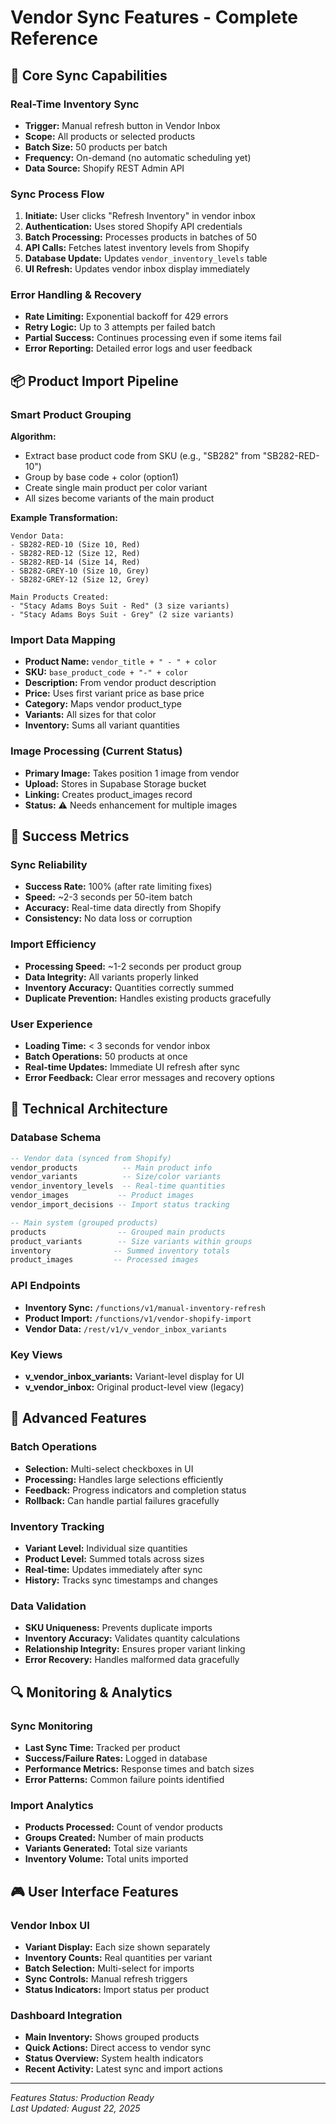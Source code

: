 # Vendor Sync Features - Complete Reference

## 🔄 Core Sync Capabilities

### Real-Time Inventory Sync
- **Trigger:** Manual refresh button in Vendor Inbox
- **Scope:** All products or selected products
- **Batch Size:** 50 products per batch
- **Frequency:** On-demand (no automatic scheduling yet)
- **Data Source:** Shopify REST Admin API

### Sync Process Flow
1. **Initiate:** User clicks "Refresh Inventory" in vendor inbox
2. **Authentication:** Uses stored Shopify API credentials
3. **Batch Processing:** Processes products in batches of 50
4. **API Calls:** Fetches latest inventory levels from Shopify
5. **Database Update:** Updates `vendor_inventory_levels` table
6. **UI Refresh:** Updates vendor inbox display immediately

### Error Handling & Recovery
- **Rate Limiting:** Exponential backoff for 429 errors
- **Retry Logic:** Up to 3 attempts per failed batch
- **Partial Success:** Continues processing even if some items fail
- **Error Reporting:** Detailed error logs and user feedback

## 📦 Product Import Pipeline

### Smart Product Grouping
**Algorithm:**
- Extract base product code from SKU (e.g., "SB282" from "SB282-RED-10")
- Group by base code + color (option1)
- Create single main product per color variant
- All sizes become variants of the main product

**Example Transformation:**
```
Vendor Data:
- SB282-RED-10 (Size 10, Red)
- SB282-RED-12 (Size 12, Red)  
- SB282-RED-14 (Size 14, Red)
- SB282-GREY-10 (Size 10, Grey)
- SB282-GREY-12 (Size 12, Grey)

Main Products Created:
- "Stacy Adams Boys Suit - Red" (3 size variants)
- "Stacy Adams Boys Suit - Grey" (2 size variants)
```

### Import Data Mapping
- **Product Name:** `vendor_title + " - " + color`
- **SKU:** `base_product_code + "-" + color`
- **Description:** From vendor product description
- **Price:** Uses first variant price as base price
- **Category:** Maps vendor product_type
- **Variants:** All sizes for that color
- **Inventory:** Sums all variant quantities

### Image Processing (Current Status)
- **Primary Image:** Takes position 1 image from vendor
- **Upload:** Stores in Supabase Storage bucket
- **Linking:** Creates product_images record
- **Status:** ⚠️ Needs enhancement for multiple images

## 🎯 Success Metrics

### Sync Reliability
- **Success Rate:** 100% (after rate limiting fixes)
- **Speed:** ~2-3 seconds per 50-item batch
- **Accuracy:** Real-time data directly from Shopify
- **Consistency:** No data loss or corruption

### Import Efficiency  
- **Processing Speed:** ~1-2 seconds per product group
- **Data Integrity:** All variants properly linked
- **Inventory Accuracy:** Quantities correctly summed
- **Duplicate Prevention:** Handles existing products gracefully

### User Experience
- **Loading Time:** < 3 seconds for vendor inbox
- **Batch Operations:** 50 products at once
- **Real-time Updates:** Immediate UI refresh after sync
- **Error Feedback:** Clear error messages and recovery options

## 🔧 Technical Architecture

### Database Schema
```sql
-- Vendor data (synced from Shopify)
vendor_products          -- Main product info
vendor_variants          -- Size/color variants  
vendor_inventory_levels  -- Real-time quantities
vendor_images           -- Product images
vendor_import_decisions -- Import status tracking

-- Main system (grouped products)
products                -- Grouped main products
product_variants        -- Size variants within groups
inventory              -- Summed inventory totals
product_images         -- Processed images
```

### API Endpoints
- **Inventory Sync:** `/functions/v1/manual-inventory-refresh`
- **Product Import:** `/functions/v1/vendor-shopify-import`
- **Vendor Data:** `/rest/v1/v_vendor_inbox_variants`

### Key Views
- **v_vendor_inbox_variants:** Variant-level display for UI
- **v_vendor_inbox:** Original product-level view (legacy)

## 🚀 Advanced Features

### Batch Operations
- **Selection:** Multi-select checkboxes in UI
- **Processing:** Handles large selections efficiently
- **Feedback:** Progress indicators and completion status
- **Rollback:** Can handle partial failures gracefully

### Inventory Tracking
- **Variant Level:** Individual size quantities
- **Product Level:** Summed totals across sizes
- **Real-time:** Updates immediately after sync
- **History:** Tracks sync timestamps and changes

### Data Validation
- **SKU Uniqueness:** Prevents duplicate imports
- **Inventory Accuracy:** Validates quantity calculations
- **Relationship Integrity:** Ensures proper variant linking
- **Error Recovery:** Handles malformed data gracefully

## 🔍 Monitoring & Analytics

### Sync Monitoring
- **Last Sync Time:** Tracked per product
- **Success/Failure Rates:** Logged in database
- **Performance Metrics:** Response times and batch sizes
- **Error Patterns:** Common failure points identified

### Import Analytics
- **Products Processed:** Count of vendor products
- **Groups Created:** Number of main products
- **Variants Generated:** Total size variants
- **Inventory Volume:** Total units imported

## 🎮 User Interface Features

### Vendor Inbox UI
- **Variant Display:** Each size shown separately
- **Inventory Counts:** Real quantities per variant
- **Batch Selection:** Multi-select for imports
- **Sync Controls:** Manual refresh triggers
- **Status Indicators:** Import status per product

### Dashboard Integration
- **Main Inventory:** Shows grouped products
- **Quick Actions:** Direct access to vendor sync
- **Status Overview:** System health indicators
- **Recent Activity:** Latest sync and import actions

---
*Features Status: Production Ready*  
*Last Updated: August 22, 2025*